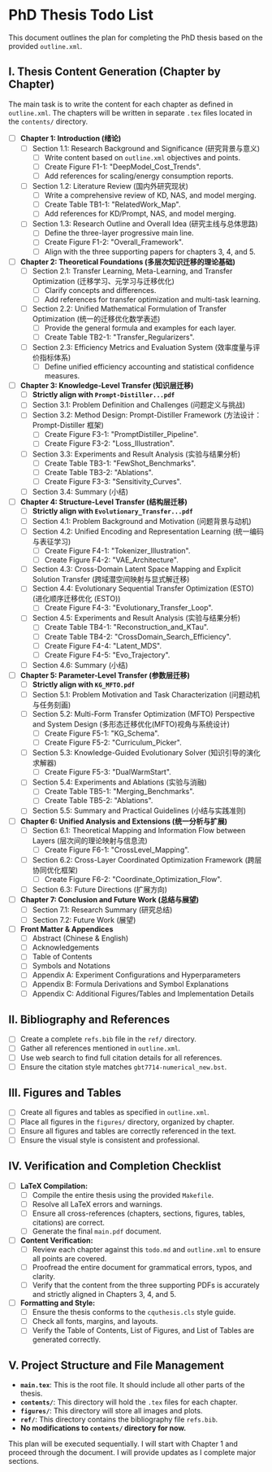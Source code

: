 # PhD Thesis Todo List

This document outlines the plan for completing the PhD thesis based on the provided `outline.xml`.

## I. Thesis Content Generation (Chapter by Chapter)

The main task is to write the content for each chapter as defined in `outline.xml`. The chapters will be written in separate `.tex` files located in the `contents/` directory.

- [ ] **Chapter 1: Introduction (绪论)**
    - [ ] Section 1.1: Research Background and Significance (研究背景与意义)
        - [ ] Write content based on `outline.xml` objectives and points.
        - [ ] Create Figure F1-1: "DeepModel_Cost_Trends".
        - [ ] Add references for scaling/energy consumption reports.
    - [ ] Section 1.2: Literature Review (国内外研究现状)
        - [ ] Write a comprehensive review of KD, NAS, and model merging.
        - [ ] Create Table TB1-1: "RelatedWork_Map".
        - [ ] Add references for KD/Prompt, NAS, and model merging.
    - [ ] Section 1.3: Research Outline and Overall Idea (研究主线与总体思路)
        - [ ] Define the three-layer progressive main line.
        - [ ] Create Figure F1-2: "Overall_Framework".
        - [ ] Align with the three supporting papers for chapters 3, 4, and 5.

- [ ] **Chapter 2: Theoretical Foundations (多层次知识迁移的理论基础)**
    - [ ] Section 2.1: Transfer Learning, Meta-Learning, and Transfer Optimization (迁移学习、元学习与迁移优化)
        - [ ] Clarify concepts and differences.
        - [ ] Add references for transfer optimization and multi-task learning.
    - [ ] Section 2.2: Unified Mathematical Formulation of Transfer Optimization (统一的迁移优化数学表述)
        - [ ] Provide the general formula and examples for each layer.
        - [ ] Create Table TB2-1: "Transfer_Regularizers".
    - [ ] Section 2.3: Efficiency Metrics and Evaluation System (效率度量与评价指标体系)
        - [ ] Define unified efficiency accounting and statistical confidence measures.

- [ ] **Chapter 3: Knowledge-Level Transfer (知识层迁移)**
    - [ ] **Strictly align with `Prompt-Distiller...pdf`**
    - [ ] Section 3.1: Problem Definition and Challenges (问题定义与挑战)
    - [ ] Section 3.2: Method Design: Prompt-Distiller Framework (方法设计：Prompt-Distiller 框架)
        - [ ] Create Figure F3-1: "PromptDistiller_Pipeline".
        - [ ] Create Figure F3-2: "Loss_Illustration".
    - [ ] Section 3.3: Experiments and Result Analysis (实验与结果分析)
        - [ ] Create Table TB3-1: "FewShot_Benchmarks".
        - [ ] Create Table TB3-2: "Ablations".
        - [ ] Create Figure F3-3: "Sensitivity_Curves".
    - [ ] Section 3.4: Summary (小结)

- [ ] **Chapter 4: Structure-Level Transfer (结构层迁移)**
    - [ ] **Strictly align with `Evolutionary_Transfer...pdf`**
    - [ ] Section 4.1: Problem Background and Motivation (问题背景与动机)
    - [ ] Section 4.2: Unified Encoding and Representation Learning (统一编码与表征学习)
        - [ ] Create Figure F4-1: "Tokenizer_Illustration".
        - [ ] Create Figure F4-2: "VAE_Architecture".
    - [ ] Section 4.3: Cross-Domain Latent Space Mapping and Explicit Solution Transfer (跨域潜空间映射与显式解迁移)
    - [ ] Section 4.4: Evolutionary Sequential Transfer Optimization (ESTO) (进化顺序迁移优化 (ESTO))
        - [ ] Create Figure F4-3: "Evolutionary_Transfer_Loop".
    - [ ] Section 4.5: Experiments and Result Analysis (实验与结果分析)
        - [ ] Create Table TB4-1: "Reconstruction_and_KTau".
        - [ ] Create Table TB4-2: "CrossDomain_Search_Efficiency".
        - [ ] Create Figure F4-4: "Latent_MDS".
        - [ ] Create Figure F4-5: "Evo_Trajectory".
    - [ ] Section 4.6: Summary (小结)

- [ ] **Chapter 5: Parameter-Level Transfer (参数层迁移)**
    - [ ] **Strictly align with `KG_MFTO.pdf`**
    - [ ] Section 5.1: Problem Motivation and Task Characterization (问题动机与任务刻画)
    - [ ] Section 5.2: Multi-Form Transfer Optimization (MFTO) Perspective and System Design (多形态迁移优化(MFTO)视角与系统设计)
        - [ ] Create Figure F5-1: "KG_Schema".
        - [ ] Create Figure F5-2: "Curriculum_Picker".
    - [ ] Section 5.3: Knowledge-Guided Evolutionary Solver (知识引导的演化求解器)
        - [ ] Create Figure F5-3: "DualWarmStart".
    - [ ] Section 5.4: Experiments and Ablations (实验与消融)
        - [ ] Create Table TB5-1: "Merging_Benchmarks".
        - [ ] Create Table TB5-2: "Ablations".
    - [ ] Section 5.5: Summary and Practical Guidelines (小结与实践准则)

- [ ] **Chapter 6: Unified Analysis and Extensions (统一分析与扩展)**
    - [ ] Section 6.1: Theoretical Mapping and Information Flow between Layers (层次间的理论映射与信息流)
        - [ ] Create Figure F6-1: "CrossLevel_Mapping".
    - [ ] Section 6.2: Cross-Layer Coordinated Optimization Framework (跨层协同优化框架)
        - [ ] Create Figure F6-2: "Coordinate_Optimization_Flow".
    - [ ] Section 6.3: Future Directions (扩展方向)

- [ ] **Chapter 7: Conclusion and Future Work (总结与展望)**
    - [ ] Section 7.1: Research Summary (研究总结)
    - [ ] Section 7.2: Future Work (展望)

- [ ] **Front Matter & Appendices**
    - [ ] Abstract (Chinese & English)
    - [ ] Acknowledgements
    - [ ] Table of Contents
    - [ ] Symbols and Notations
    - [ ] Appendix A: Experiment Configurations and Hyperparameters
    - [ ] Appendix B: Formula Derivations and Symbol Explanations
    - [ ] Appendix C: Additional Figures/Tables and Implementation Details

## II. Bibliography and References

- [ ] Create a complete `refs.bib` file in the `ref/` directory.
- [ ] Gather all references mentioned in `outline.xml`.
- [ ] Use web search to find full citation details for all references.
- [ ] Ensure the citation style matches `gbt7714-numerical_new.bst`.

## III. Figures and Tables

- [ ] Create all figures and tables as specified in `outline.xml`.
- [ ] Place all figures in the `figures/` directory, organized by chapter.
- [ ] Ensure all figures and tables are correctly referenced in the text.
- [ ] Ensure the visual style is consistent and professional.

## IV. Verification and Completion Checklist

- [ ] **LaTeX Compilation:**
    - [ ] Compile the entire thesis using the provided `Makefile`.
    - [ ] Resolve all LaTeX errors and warnings.
    - [ ] Ensure all cross-references (chapters, sections, figures, tables, citations) are correct.
    - [ ] Generate the final `main.pdf` document.
- [ ] **Content Verification:**
    - [ ] Review each chapter against this `todo.md` and `outline.xml` to ensure all points are covered.
    - [ ] Proofread the entire document for grammatical errors, typos, and clarity.
    - [ ] Verify that the content from the three supporting PDFs is accurately and strictly aligned in Chapters 3, 4, and 5.
- [ ] **Formatting and Style:**
    - [ ] Ensure the thesis conforms to the `cquthesis.cls` style guide.
    - [ ] Check all fonts, margins, and layouts.
    - [ ] Verify the Table of Contents, List of Figures, and List of Tables are generated correctly.

## V. Project Structure and File Management

- **`main.tex`**: This is the root file. It should include all other parts of the thesis.
- **`contents/`**: This directory will hold the `.tex` files for each chapter.
- **`figures/`**: This directory will store all images and plots.
- **`ref/`**: This directory contains the bibliography file `refs.bib`.
- **No modifications to `contents/` directory for now.**

This plan will be executed sequentially. I will start with Chapter 1 and proceed through the document. I will provide updates as I complete major sections.